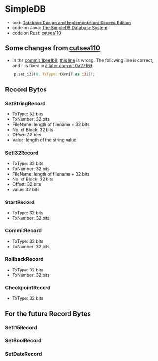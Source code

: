 # SimpleDB

- text: [Database Design and Implementation: Second Edition](https://www.amazon.co.jp/gp/product/3030338355/)
- code on Java: [The SimpleDB Database System](http://www.cs.bc.edu/~sciore/simpledb/)
- code on Rust: [cutsea110](https://github.com/cutsea110/simpledb)


## Some changes from [cutsea110](https://github.com/cutsea110/simpledb)

- In the [commit 1bee1b8](https://github.com/cutsea110/simpledb/commit/1bee1b8524b31fc1e7dbf6eb0f71fc5246163b8a), [this line](https://github.com/cutsea110/simpledb/blob/1bee1b8524b31fc1e7dbf6eb0f71fc5246163b8a/src/tx/recovery/logrecord/commit_record.rs#L39) is wrong. The following line is correct, and it is fixed in [a later commit 0a27169](https://github.com/cutsea110/simpledb/commit/0a271690dcb9978f9763848eef8e4a4e09f55528).
```rust
    p.set_i32(0, TxType::COMMIT as i32)?;
```


## Record Bytes

### SetStringRecord

- TxType: 32 bits
- TxNumber: 32 bits
- FileName: length of filename + 32 bits
- No. of Block: 32 bits
- Offset: 32 bits
- Value: length of the string value


### SetI32Record

- TxType: 32 bits
- TxNumber: 32 bits
- FileName: length of filename + 32 bits
- No. of Block: 32 bits
- Offset: 32 bits
- value: 32 bits


### StartRecord

- TxType: 32 bits
- TxNumber: 32 bits


### CommitRecord

- TxType: 32 bits
- TxNumber: 32 bits


### RollbackRecord

- TxType: 32 bits
- TxNumber: 32 bits


### CheckpointRecord

- TxType: 32 bits



## For the future Record Bytes

### SetI15Record

### SetBoolRecord

### SetDateRecord
